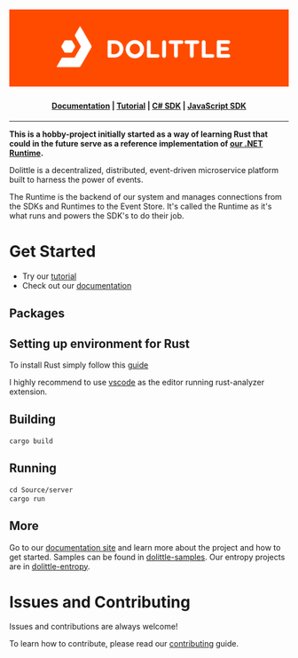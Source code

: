 <h1 align="center"><img src="Documentation/dolittle_negativ_horisontal_RGB.svg" alt="Dolittle"></h1>

<h4 align="center">
    <a href="https://dolittle.io">Documentation</a> |
    <a href="https://dolittle.io/docs/tutorials/getting_started/">Tutorial</a> |
    <a href="https://github.com/dolittle/DotNet.SDK">C# SDK</a> |
    <a href="https://github.com/dolittle/JavaScript.SDK">JavaScript SDK</a>
</h4>

---

<!-- <p align="center">
    <a href="https://hub.docker.com/r/dolittle/runtime"><img src="https://img.shields.io/docker/v/dolittle/runtime?label=dolittle%2Fruntime&logo=docker&sort=semver" alt="Latest Docker image"></a>
    <a href="https://github.com/dolittle/Runtime/actions?query=workflow%3ARuntime"><img src="https://github.com/dolittle/Runtime/workflows/.NET%20Docker%20Image%20CI/CD/badge.svg" alt="Build status"></a>
    <a href="https://github.com/dolittle/runtime/actions?query=workflow%3ACodeQL"><img src="https://github.com/dolittle/runtime/workflows/CodeQL/badge.svg" alt="CodeQL status"></a>
</p> -->

**This is a hobby-project initially started as a way of learning Rust that could in the future serve as a reference implementation of [our .NET Runtime](https://github.com/dolittle/Runtime).**

Dolittle is a decentralized, distributed, event-driven microservice platform built to harness the power of events.

The Runtime is the backend of our system and manages connections from the SDKs and Runtimes to the Event Store. It's called the Runtime as it's what runs and powers the SDK's to do their job.


# Get Started
- Try our [tutorial](https://dolittle.io/docs/tutorials/)
- Check out our [documentation](https://dolittle.io)

## Packages

<!-- | Platform | Version |
| ------- | ------- |
| Docker | [![Docker](https://img.shields.io/docker/v/dolittle/runtime?label=dolittle%2Fruntime&logo=docker&sort=semver)](https://hub.docker.com/r/dolittle/runtime) | -->

## Setting up environment for Rust

To install Rust simply follow this [guide](https://www.rust-lang.org/tools/install)

I highly recommend to use [vscode](https://code.visualstudio.com) as the editor running rust-analyzer extension.

## Building
```shell
cargo build
```

## Running
```shell
cd Source/server
cargo run
```

## More

Go to our [documentation site](http://www.dolittle.io) and learn more about the project and how to get started.
Samples can be found in [dolittle-samples](https://github.com/Dolittle-Samples).
Our entropy projects are in [dolittle-entropy](https://github.com/Dolittle-Entropy).

# Issues and Contributing
Issues and contributions are always welcome!

To learn how to contribute, please read our [contributing](https://dolittle.io/docs/contributing/) guide.
